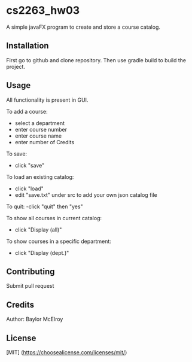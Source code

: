 
# cs2263_hw03

A simple javaFX program to create and store a course catalog.

## Installation

First go to github and clone repository. Then use gradle build to build the project.

## Usage

All functionality is present in GUI.

To add a course:
- select a department
- enter course number
- enter course name
- enter number of Credits

To save:
- click "save"

To load an existing catalog:
- click "load"
- edit "save.txt" under src to add your own json catalog file

To quit:
-click "quit" then "yes"

To show all courses in current catalog:
- click "Display (all)"

To show courses in a specific department:
- click "Display (dept.)"


## Contributing

Submit pull request

## Credits

Author: Baylor McElroy

## License
[MIT]
(https://choosealicense.com/licenses/mit/)
